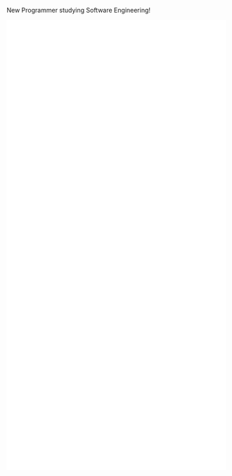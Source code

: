 New Programmer studying Software Engineering!

![Metrics](/github-metrics.svg)
<!--- ![Lines](/metrics.plugin.lines.history.svg) --->
